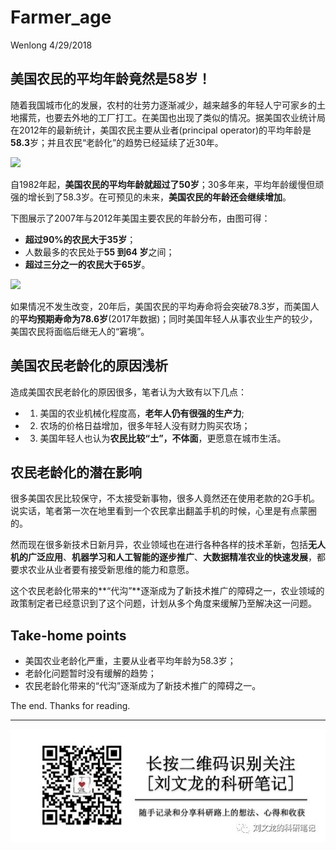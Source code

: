 Farmer\_age
================
Wenlong
4/29/2018

## 美国农民的平均年龄竟然是58岁！

随着我国城市化的发展，农村的壮劳力逐渐减少，越来越多的年轻人宁可家乡的土地撂荒，也要去外地的工厂打工。在美国也出现了类似的情况。据美国农业统计局在2012年的最新统计，美国农民主要从业者(principal
operator)的平均年龄是**58.3**岁；并且农民“老龄化”的趋势已经延续了近30年。

![](https://www.agcensus.usda.gov/Publications/2012/Online_Resources/Highlights/Farm_Demographics/Demographics_Figure_2_150dpi.jpg)

自1982年起，**美国农民的平均年龄就超过了50岁**；30多年来，平均年龄缓慢但顽强的增长到了58.3岁。在可预见的未来，**美国农民的年龄还会继续增加**。

下图展示了2007年与2012年美国主要农民的年龄分布，由图可得：

  - **超过90%的农民大于35岁**；
  - 人数最多的农民处于**55 到64
岁**之间；
  - **超过三分之一的农民大于65岁**。

![](https://www.agcensus.usda.gov/Publications/2012/Online_Resources/Highlights/Farm_Demographics/Demographics_Figure_3_150dpi.jpg)

如果情况不发生改变，20年后，美国农民的平均寿命将会突破78.3岁，而美国人的**平均预期寿命为78.6岁**(2017年数据)；同时美国年轻人从事农业生产的较少，美国农民将面临后继无人的“窘境”。

## 美国农民老龄化的原因浅析

造成美国农民老龄化的原因很多，笔者认为大致有以下几点：

  - 1.  美国的农业机械化程度高，**老年人仍有很强的生产力**;

  - 2.  农场的价格日益增加，很多年轻人没有财力购买农场；

  - 3.  美国年轻人也认为**农民比较“土”，不体面**，更愿意在城市生活。

## 农民老龄化的潜在影响

很多美国农民比较保守，不太接受新事物，很多人竟然还在使用老款的2G手机。说实话，笔者第一次在地里看到一个农民拿出翻盖手机的时候，心里是有点蒙圈的。

然而现在很多新技术日新月异，农业领域也在进行各种各样的技术革新，包括**无人机的广泛应用**、**机器学习和人工智能的逐步推广**、**大数据精准农业的快速发展**，都要求农业从业者要有接受新思维的能力和意愿。

这个农民老龄化带来的**“代沟”**逐渐成为了新技术推广的障碍之一，农业领域的政策制定者已经意识到了这个问题，计划从多个角度来缓解乃至解决这一问题。

## Take-home points

  - 美国农业老龄化严重，主要从业者平均年龄为58.3岁；
  - 老龄化问题暂时没有缓解的趋势；
  - 农民老龄化带来的“代沟”逐渐成为了新技术推广的障碍之一。

The end. Thanks for
reading.

-----

![](https://github.com/wenlong-liu/wechat_blogs/blob/master/materials/wechatQRcode.JPG?raw=true)
